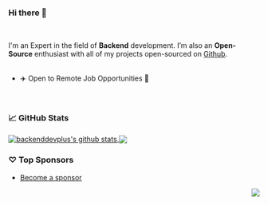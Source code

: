 ### Hi there 👋

<!--
**backenddevplus/backenddevplus** is a ✨ _special_ ✨ repository because its `README.md` (this file) appears on your GitHub profile.

Here are some ideas to get you started:

- 🔭 I’m currently working on ...
- 🌱 I’m currently learning ...
- 👯 I’m looking to collaborate on ...
- 🤔 I’m looking for help with ...
- 💬 Ask me about ...
- 📫 How to reach me: ...
- 😄 Pronouns: ...
- ⚡ Fun fact: ...
-->
<br/>

I'm an Expert in the field of **Backend** development. I’m also an **Open-Source** enthusiast with all of my projects open-sourced on [Github](https://github.com/backenddevplus?tab=repositories).
<br/>
<br/>

- ✈️ Open to Remote Job Opportunities 🍻

<br/>

### 📈 GitHub Stats


<a href="https://github.com/backenddevplus?tab=repositories">
  <img align="center" src="https://github-readme-stats.vercel.app/api?username=backenddevplus&show_icons=true&count_private=true&include_all_commits=true&line_height=21&show_icons=true&theme=vue&hide_border=true" alt="backenddevplus's github stats" />
</a>
<a href="https://github.com/backenddevplus?tab=repositories">
  <!-- Change the `github-readme-stats.anuraghazra1.vercel.app` to `github-readme-stats.vercel.app`  -->
  <img align="center" src="https://github-readme-stats.vercel.app/api/top-langs/?username=backenddevplus&show_icons=true&layout=compact&theme=vue&hide_border=true&langs_count=8" />
</a>

### ♡ Top Sponsors

- [Become a sponsor](https://github.com/sponsors/backenddevplus)

<img src="https://komarev.com/ghpvc/?username=backenddevplus&color=blue&style=flat-square&label=visitors" align="right" />

